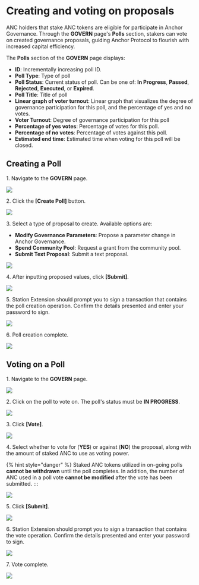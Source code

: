 # Creating and voting on proposals

ANC holders that stake ANC tokens are eligible for participate in Anchor Governance. Through the **GOVERN** page's **Polls** section, stakers can vote on created governance proposals, guiding Anchor Protocol to flourish with increased capital efficiency.&#x20;

The **Polls** section of the **GOVERN** page displays:&#x20;

* **ID**: Incrementally increasing poll ID.
* **Poll Type**: Type of poll
* **Poll Status**: Current status of poll. Can be one of: **In Progress**, **Passed**, **Rejected**, **Executed**, or **Expired**.
* **Poll Title**: Title of poll
* **Linear graph of voter turnout**: Linear graph that visualizes the degree of governance participation for this poll, and the percentage of yes and no votes.
* **Voter Turnout**: Degree of governance participation for this poll
* **Percentage of yes votes**: Percentage of votes for this poll.
* **Percentage of no votes**: Percentage of votes against this poll.
* **Estimated end time**: Estimated time when voting for this poll will be closed.

## Creating a Poll

1\. Navigate to the **GOVERN** page.

![](<../../../.gitbook/assets/Govern - proposal - create - 1.png>)

2\. Click the **\[Create Poll]** button.

![](<../../../.gitbook/assets/Govern - proposal - create - 2.png>)

3\. Select a type of proposal to create. Available options are:

* **Modify Governance Parameters**: Propose a parameter change in Anchor Governance.
* **Spend Community Pool**: Request a grant from the community pool.
* **Submit Text Proposal**: Submit a text proposal.

![](<../../../.gitbook/assets/Govern - proposal - create - 3.png>)

4\. After inputting proposed values, click **\[Submit]**.

![](<../../../.gitbook/assets/Govern - proposal - create - 4.png>)

5\. Station Extension should prompt you to sign a transaction that contains the poll creation operation. Confirm the details presented and enter your password to sign.

![](<../../../.gitbook/assets/Govern - proposal - create - 5.png>)

6\. Poll creation complete.

![](<../../../.gitbook/assets/Govern - proposal - create - 6.png>)

## Voting on a Poll

1\. Navigate to the **GOVERN** page.

![](<../../../.gitbook/assets/Govern - proposal - vote - 1.png>)

2\. Click on the poll to vote on. The poll's status must be **IN PROGRESS**.

![](<../../../.gitbook/assets/Govern - proposal - vote - 2.png>)

3\. Click **\[Vote]**.

![](<../../../.gitbook/assets/Govern - proposal - vote - 3.png>)

4\. Select whether to vote for (**YES**) or against (**NO**) the proposal, along with the amount of staked ANC to use as voting power.

{% hint style="danger" %}
Staked ANC tokens utilized in on-going polls **cannot be withdrawn** until the poll completes. In addition, the number of ANC used in a poll vote **cannot be modified** after the vote has been submitted.
:::

![](<../../../.gitbook/assets/Screen Shot 2021-03-11 at 2.43.23 PM.png>)

5\. Click **\[Submit]**.

![](<../../../.gitbook/assets/Screen Shot 2021-03-11 at 2.43.37 PM (1).png>)

6\. Station Extension should prompt you to sign a transaction that contains the vote operation. Confirm the details presented and enter your password to sign.

![](<../../../.gitbook/assets/Govern - proposal - vote - 6.png>)

7\. Vote complete.

![](<../../../.gitbook/assets/Govern - proposal - vote - 7.png>)
